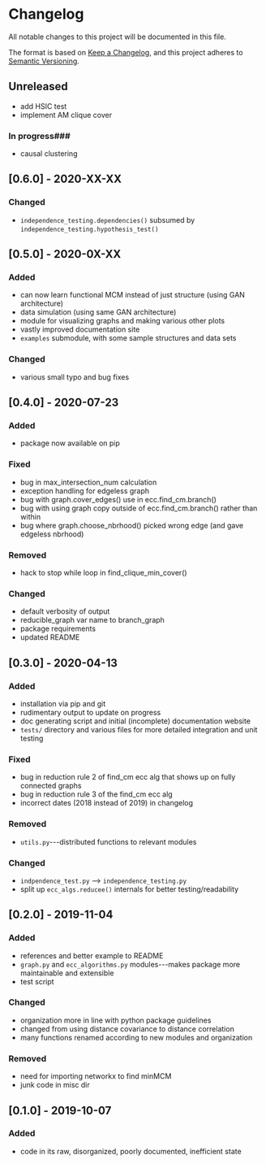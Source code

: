 # Changelog #

All notable changes to this project will be documented in this file.

The format is based on [Keep a Changelog](https://keepachangelog.com/en/1.0.0/), and this project adheres to [Semantic Versioning](https://semver.org/spec/v2.0.0.html).

## Unreleased ##
- add HSIC test
- implement AM clique cover
### In progress###
- causal clustering

## [0.6.0] - 2020-XX-XX ##
### Changed ###
- `independence_testing.dependencies()` subsumed by `independence_testing.hypothesis_test()`

## [0.5.0] - 2020-0X-XX ##
### Added ###
- can now learn functional MCM instead of just structure (using GAN architecture)
- data simulation (using same GAN architecture)
- module for visualizing graphs and making various other plots
- vastly improved documentation site
- `examples` submodule, with some sample structures and data sets

### Changed ###
- various small typo and bug fixes

## [0.4.0] - 2020-07-23 ##
### Added ###
- package now available on pip

### Fixed ###
- bug in max\_intersection\_num calculation
- exception handling for edgeless graph
- bug with graph.cover\_edges() use in ecc.find\_cm.branch()
- bug with using graph copy outside of ecc.find\_cm.branch() rather than within
- bug where graph.choose\_nbrhood() picked wrong edge (and gave edgeless nbrhood)

### Removed ###
- hack to stop while loop in find\_clique\_min\_cover()

### Changed ###
- default verbosity of output
- reducible\_graph var name to branch\_graph
- package requirements
- updated README

## [0.3.0] - 2020-04-13 ##
### Added ###
- installation via pip and git
- rudimentary output to update on progress
- doc generating script and initial (incomplete) documentation website
- `tests/` directory and various files for more detailed integration and unit testing

### Fixed ###
- bug in reduction rule 2 of find_cm ecc alg that shows up on fully connected graphs
- bug in reduction rule 3 of the find_cm ecc alg
- incorrect dates (2018 instead of 2019) in changelog

### Removed ###
- `utils.py`---distributed functions to relevant modules

### Changed ###
- `indpendence_test.py` --> `independence_testing.py`
- split up `ecc_algs.reducee()` internals for better testing/readability

## [0.2.0] - 2019-11-04 ##
### Added ###
- references and better example to README
- `graph.py` and `ecc_algorithms.py` modules---makes package more maintainable and extensible
- test script

### Changed ###
- organization more in line with python package guidelines
- changed from using distance covariance to distance correlation
- many functions renamed according to new modules and organization

### Removed ###
- need for importing networkx to find minMCM
- junk code in misc dir

## [0.1.0] - 2019-10-07 ##
### Added ###
- code in its raw, disorganized, poorly documented, inefficient state

